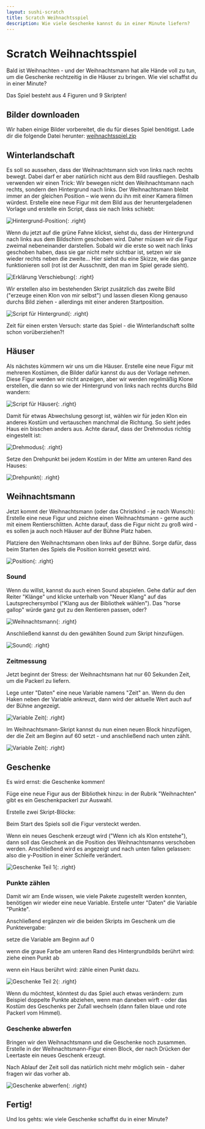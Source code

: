```yaml
---
layout: sushi-scratch
title: Scratch Weihnachtsspiel
description: Wie viele Geschenke kannst du in einer Minute liefern?
---
```



# Scratch Weihnachtsspiel
Bald ist Weihnachten - und der Weihnachtsmann hat alle Hände voll zu tun, um die Geschenke rechtzeitig in die Häuser zu bringen. Wie viel schaffst du in einer Minute?

Das Spiel besteht aus 4 Figuren und 9 Skripten!

## Bilder downloaden

Wir haben einige Bilder vorbereitet, die du für dieses Spiel benötigst. Lade dir die folgende Datei herunter: 
[weihnachtsspiel.zip](scratch-weihnachten/Weihnachtsspiel.zip)


## Winterlandschaft

Es soll so aussehen, dass der Weihnachtsmann sich von links nach rechts bewegt. Dabei darf er aber natürlich nicht aus dem Bild rausfliegen. Deshalb verwenden wir einen Trick: Wir bewegen nicht den Weihnachtsmann nach rechts, sondern den Hintergrund nach links. Der Weihnachtsmann bleibt immer an der gleichen Position – wie wenn du ihn mit einer Kamera filmen würdest.
Erstelle eine neue Figur mit dem Bild aus der heruntergeladenen Vorlage und erstelle ein Script, dass sie nach links schiebt:

![Hintergrund-Position](scratch-weihnachten/hintergrund-position.PNG){: .right}

Wenn du jetzt auf die grüne Fahne klickst, siehst du, dass der Hintergrund nach links aus dem Bildschirm geschoben wird. Daher müssen wir die Figur zweimal nebeneinander darstellen. Sobald wir die erste so weit nach links geschoben haben, dass sie gar nicht mehr sichtbar ist, setzen wir sie wieder rechts neben die zweite... Hier siehst du eine Skizze, wie das ganze funktionieren soll (rot ist der Ausschnitt, den man im Spiel gerade sieht).

![Erklärung Verschiebung](scratch-weihnachten/Hintergrund-Skizze.png){: .right}

Wir erstellen also im bestehenden Skript zusätzlich das zweite Bild ("erzeuge einen Klon von mir selbst") und lassen diesen Klong genauso durchs Bild ziehen - allerdings mit einer anderen Startposition.

![Script für Hintergrund](scratch-weihnachten/hintergrund-script.png){: .right}

Zeit für einen ersten Versuch: starte das Spiel - die Winterlandschaft sollte schon vorüberziehen?!

## Häuser

Als nächstes kümmern wir uns um die Häuser. Erstelle eine neue Figur mit mehreren Kostümen, die Bilder dafür kannst du aus der Vorlage nehmen. Diese Figur werden wir nicht anzeigen, aber wir werden regelmäßig Klone erstellen, die dann so wie der Hintergrund von links nach rechts durchs Bild wandern:

![Script für Häuser](scratch-weihnachten/haus-script.PNG){: .right}

Damit für etwas Abwechslung gesorgt ist, wählen wir für jeden Klon ein anderes Kostüm und vertauschen manchmal die Richtung. So sieht jedes Haus ein bisschen anders aus. Achte darauf, dass der Drehmodus richtig eingestellt ist:

![Drehmodus](scratch-weihnachten/Haus-Drehmodus.png){: .right}

Setze den Drehpunkt bei jedem Kostüm in der Mitte am unteren Rand des Hauses:

![Drehpunkt](scratch-weihnachten/Haus-Drehpunkt.PNG){: .right}

## Weihnachtsmann

Jetzt kommt der Weihnachtsmann (oder das Christkind - je nach Wunsch): Erstelle eine neue Figur und zeichne einen Weihnachtsmann - gerne auch mit einem Rentierschlitten. Achte darauf, dass die Figur nicht zu groß wird - es sollen ja auch noch Häuser auf der Bühne Platz haben.

Platziere den Weihnachtsmann oben links auf der Bühne. Sorge dafür, dass beim Starten des Spiels die Position korrekt gesetzt wird. 

![Position](scratch-weihnachten/weihnachtsmann-position.png){: .right}



### Sound
Wenn du willst, kannst du auch einen Sound abspielen. Gehe dafür auf den Reiter "Klänge" und klicke unterhalb von "Neuer Klang" auf das Lautsprechersymbol ("Klang aus der Bibliothek wählen"). Das "horse gallop" würde ganz gut zu den Rentieren passen, oder?

![Weihnachtsmann](scratch-weihnachten/sound-selection.png){: .right}

Anschließend kannst du den gewählten Sound zum Skript hinzufügen.

![Sound](scratch-weihnachten/sound.png){: .right}

### Zeitmessung

Jetzt beginnt der Stress: der Weihnachtsmann hat nur 60 Sekunden Zeit, um die Packerl zu liefern.

Lege unter "Daten" eine neue Variable namens "Zeit" an. Wenn du den Haken neben der Variable ankreuzt, dann wird der aktuelle Wert auch auf der Bühne angezeigt.

![Variable Zeit](scratch-weihnachten/variable-time.PNG){: .right}

Im Weihnachtsmann-Skript kannst du nun einen neuen Block hinzufügen, der die Zeit am Beginn auf 60 setzt - und anschließend nach unten zählt.

![Variable Zeit](scratch-weihnachten/weihnachtsmann-timeout.PNG){: .right}

## Geschenke

Es wird ernst: die Geschenke kommen!

Füge eine neue Figur aus der Bibliothek hinzu: in der Rubrik "Weihnachten" gibt es ein Geschenkpackerl zur Auswahl.

Erstelle zwei Skript-Blöcke:

Beim Start des Spiels soll die Figur versteckt werden.

Wenn ein neues Geschenk erzeugt wird ("Wenn ich als Klon entstehe"), dann soll das Geschenk an die Position des Weihnachtsmanns verschoben werden. Anschließend wird es angezeigt und nach unten fallen gelassen: also die y-Position in einer Schleife verändert.

![Geschenke Teil 1](scratch-weihnachten/gift-scripts-basic.PNG){: .right}

### Punkte zählen

Damit wir am Ende wissen, wie viele Pakete zugestellt werden konnten, benötigen wir wieder eine neue Variable. Erstelle unter "Daten" die Variable "Punkte".

Anschließend ergänzen wir die beiden Skripts im Geschenk um die Punktevergabe:

setze die Variable am Beginn auf 0

wenn die graue Farbe am unteren Rand des Hintergrundbilds berührt wird: ziehe einen Punkt ab

wenn ein Haus berührt wird: zähle einen Punkt dazu.

![Geschenke Teil 2](scratch-weihnachten/gift-scripts-extended.PNG){: .right}

Wenn du möchtest, könntest du das Spiel auch etwas verändern: zum Beispiel doppelte Punkte abziehen, wenn man daneben wirft - oder das Kostüm des Geschenks per Zufall wechseln (dann fallen blaue und rote Packerl vom Himmel).

### Geschenke abwerfen

Bringen wir den Weihnachtsmann und die Geschenke noch zusammen. Erstelle in der Weihnachtsmann-Figur einen Block, der nach Drücken der Leertaste ein neues Geschenk erzeugt.

Nach Ablauf der Zeit soll das natürlich nicht mehr möglich sein - daher fragen wir das vorher ab.

![Geschenke abwerfen](scratch-weihnachten/create-gift.PNG){: .right}

## Fertig!

Und los gehts: wie viele Geschenke schaffst du in einer Minute?
